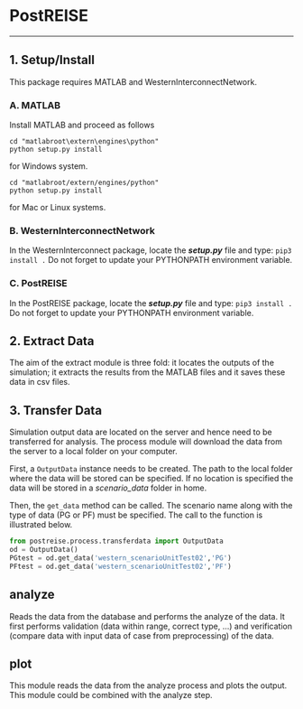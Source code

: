 # PostREISE
---

## 1. Setup/Install
This package requires MATLAB and WesternInterconnectNetwork.

### A. MATLAB
Install MATLAB and proceed as follows
```
cd "matlabroot\extern\engines\python"
python setup.py install
```
for Windows system.
```
cd "matlabroot/extern/engines/python"
python setup.py install
```
for Mac or Linux systems.


### B. WesternInterconnectNetwork
In the WesternInterconnect package, locate the ***setup.py*** file and type: `pip3 install .` Do not forget to update your PYTHONPATH environment variable.


### C. PostREISE
In the PostREISE package, locate the ***setup.py*** file and type: `pip3 install .` Do not forget to update your PYTHONPATH environment variable.



## 2. Extract Data
The aim of the extract module is three fold: it locates the outputs of the simulation; it  extracts the results from the MATLAB files and it saves these data in csv files.



## 3. Transfer Data
Simulation output data are located on the server and hence need to be transferred for analysis. The process module will download the data from the server to a local folder on your computer.

First, a `OutputData` instance needs to be created. The path to the local folder where the data will be stored can be specified. If no location is specified the data will be stored in a *scenario_data* folder in home.

Then, the `get_data` method can be called. The scenario name along with the type of data (PG or PF) must be specified. The call to the function is illustrated below.
```python
from postreise.process.transferdata import OutputData
od = OutputData()
PGtest = od.get_data('western_scenarioUnitTest02','PG')
PFtest = od.get_data('western_scenarioUnitTest02','PF')
```


## analyze
Reads the data from the database and performs the analyze of the data. It first performs validation (data within range, correct type, ...) and verification (compare data with input data of case from preprocessing) of the data.

## plot
This module reads the data from the analyze process and plots the output. This module could be combined with the analyze step.

